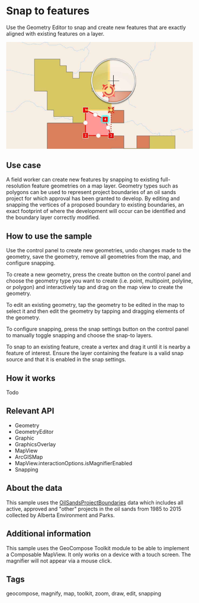 # Snap to features

Use the Geometry Editor to snap and create new features that are exactly aligned with existing features on a layer.

![Image of snapping](snap-to-features.png)

## Use case

A field worker can create new features by snapping to existing full-resolution feature geometries on a map layer. Geometry types such as polygons can be used to represent project boundaries of an oil sands project for which approval has been granted to develop. By editing and snapping the vertices of a proposed boundary to existing boundaries, an exact footprint of where the development will occur can be identified and the boundary layer correctly modified.

## How to use the sample

Use the control panel to create new geometries, undo changes made to the geometry, save the geometry, remove all geometries from the map, and configure snapping.

To create a new geometry, press the create button on the control panel and choose the geometry type you want to create (i.e. point, multipoint, polyline, or polygon) and interactively tap and drag on the map view to create the geometry.

To edit an existing geometry, tap the geometry to be edited in the map to select it and then edit the geometry by tapping and dragging elements of the geometry.

To configure snapping, press the snap settings button on the control panel to manually toggle snapping and choose the snap-to layers.

To snap to an existing feature, create a vertex and drag it until it is nearby a feature of interest. Ensure the layer containing the feature is a valid snap source and that it is enabled in the snap settings.

## How it works

Todo

## Relevant API

* Geometry
* GeometryEditor
* Graphic
* GraphicsOverlay
* MapView
* ArcGISMap
* MapView.interactionOptions.isMagnifierEnabled
* Snapping

## About the data

This sample uses the [OilSandsProjectBoundaries](https://sampleserver6.arcgisonline.com/arcgis/rest/services/OilSandsProjectBoundaries/MapServer) data which includes all active, approved and "other" projects in the oil sands from 1985 to 2015 collected by Alberta Environment and Parks.

## Additional information

This sample uses the GeoCompose Toolkit module to be able to implement a Composable MapView.
It only works on a device with a touch screen. The magnifier will not appear via a mouse click.

## Tags

geocompose, magnify, map, toolkit, zoom, draw, edit, snapping
